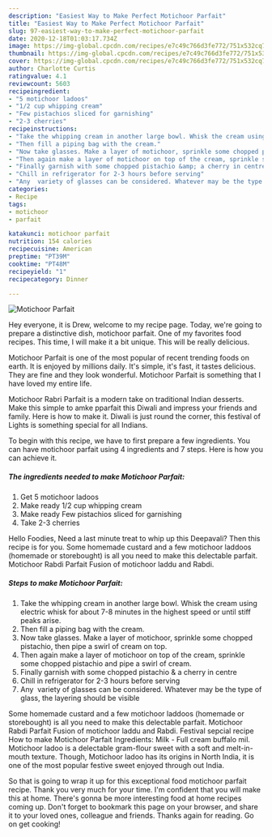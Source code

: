 ```yaml
---
description: "Easiest Way to Make Perfect Motichoor Parfait"
title: "Easiest Way to Make Perfect Motichoor Parfait"
slug: 97-easiest-way-to-make-perfect-motichoor-parfait
date: 2020-12-18T01:03:17.734Z
image: https://img-global.cpcdn.com/recipes/e7c49c766d3fe772/751x532cq70/motichoor-parfait-recipe-main-photo.jpg
thumbnail: https://img-global.cpcdn.com/recipes/e7c49c766d3fe772/751x532cq70/motichoor-parfait-recipe-main-photo.jpg
cover: https://img-global.cpcdn.com/recipes/e7c49c766d3fe772/751x532cq70/motichoor-parfait-recipe-main-photo.jpg
author: Charlotte Curtis
ratingvalue: 4.1
reviewcount: 5603
recipeingredient:
- "5 motichoor ladoos"
- "1/2 cup whipping cream"
- "Few pistachios sliced for garnishing"
- "2-3 cherries"
recipeinstructions:
- "Take the whipping cream in another large bowl. Whisk the cream using electric whisk for about 7-8 minutes in the highest speed or until stiff peaks arise."
- "Then fill a piping bag with the cream."
- "Now take glasses. Make a layer of motichoor, sprinkle some chopped pistachio, then pipe a swirl of cream on top."
- "Then again make a layer of motichoor on top of the cream, sprinkle some chopped pistachio and pipe a swirl of cream."
- "Finally garnish with some chopped pistachio &amp; a cherry in centre"
- "Chill in refrigerator for 2-3 hours before serving"
- "Any  variety of glasses can be considered. Whatever may be the type of glass, the layering should be visible"
categories:
- Recipe
tags:
- motichoor
- parfait

katakunci: motichoor parfait 
nutrition: 154 calories
recipecuisine: American
preptime: "PT39M"
cooktime: "PT48M"
recipeyield: "1"
recipecategory: Dinner

---
```



![Motichoor Parfait](https://img-global.cpcdn.com/recipes/e7c49c766d3fe772/751x532cq70/motichoor-parfait-recipe-main-photo.jpg)

Hey everyone, it is Drew, welcome to my recipe page. Today, we're going to prepare a distinctive dish, motichoor parfait. One of my favorites food recipes. This time, I will make it a bit unique. This will be really delicious.

Motichoor Parfait is one of the most popular of recent trending foods on earth. It is enjoyed by millions daily. It's simple, it's fast, it tastes delicious. They are fine and they look wonderful. Motichoor Parfait is something that I have loved my entire life.

Motichoor Rabri Parfait is a modern take on traditional Indian desserts. Make this simple to amke pparfait this Diwali and impress your friends and family. Here is how to make it. Diwali is just round the corner, this festival of Lights is something special for all Indians.


To begin with this recipe, we have to first prepare a few ingredients. You can have motichoor parfait using 4 ingredients and 7 steps. Here is how you can achieve it.

<!--inarticleads1-->

##### The ingredients needed to make Motichoor Parfait:

1. Get 5 motichoor ladoos
1. Make ready 1/2 cup whipping cream
1. Make ready Few pistachios sliced for garnishing
1. Take 2-3 cherries


Hello Foodies, Need a last minute treat to whip up this Deepavali? Then this recipe is for you. Some homemade custard and a few motichoor laddoos (homemade or storebought) is all you need to make this delectable parfait. Motichoor Rabdi Parfait Fusion of motichoor laddu and Rabdi. 

<!--inarticleads2-->

##### Steps to make Motichoor Parfait:

1. Take the whipping cream in another large bowl. Whisk the cream using electric whisk for about 7-8 minutes in the highest speed or until stiff peaks arise.
1. Then fill a piping bag with the cream.
1. Now take glasses. Make a layer of motichoor, sprinkle some chopped pistachio, then pipe a swirl of cream on top.
1. Then again make a layer of motichoor on top of the cream, sprinkle some chopped pistachio and pipe a swirl of cream.
1. Finally garnish with some chopped pistachio &amp; a cherry in centre
1. Chill in refrigerator for 2-3 hours before serving
1. Any  variety of glasses can be considered. Whatever may be the type of glass, the layering should be visible


Some homemade custard and a few motichoor laddoos (homemade or storebought) is all you need to make this delectable parfait. Motichoor Rabdi Parfait Fusion of motichoor laddu and Rabdi. Festival sepcial recipe How to make Motichoor Parfait Ingredients: Milk - Full cream buffalo mil. Motichoor ladoo is a delectable gram-flour sweet with a soft and melt-in-mouth texture. Though, Motichoor ladoo has its origins in North India, it is one of the most popular festive sweet enjoyed through out India. 

So that is going to wrap it up for this exceptional food motichoor parfait recipe. Thank you very much for your time. I'm confident that you will make this at home. There's gonna be more interesting food at home recipes coming up. Don't forget to bookmark this page on your browser, and share it to your loved ones, colleague and friends. Thanks again for reading. Go on get cooking!
